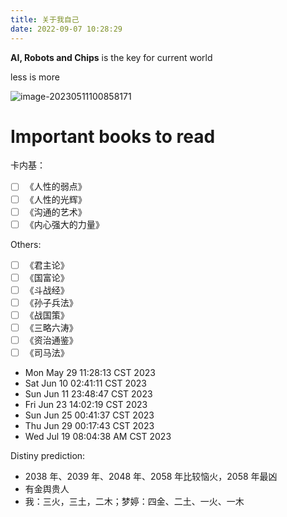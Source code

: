 ```yaml
---
title: 关于我自己
date: 2022-09-07 10:28:29
---
```


**AI, Robots and Chips** is the key for current world

less is more

![image-20230511100858171](https://s2.loli.net/2023/05/11/Fc5mIjsaCeG1vpH.png)

# Important books to read

卡内基：

- [ ] 《人性的弱点》
- [ ] 《人性的光辉》
- [ ] 《沟通的艺术》
- [ ] 《内心强大的力量》

Others:

- [ ] 《君主论》
- [ ] 《国富论》
- [ ] 《斗战经》
- [ ] 《孙子兵法》
- [ ] 《战国策》
- [ ] 《三略六涛》
- [ ] 《资治通鉴》
- [ ] 《司马法》

- Mon May 29 11:28:13 CST 2023
- Sat Jun 10 02:41:11 CST 2023
- Sun Jun 11 23:48:47 CST 2023
- Fri Jun 23 14:02:19 CST 2023
- Sun Jun 25 00:41:37 CST 2023
- Thu Jun 29 00:17:43 CST 2023
- Wed Jul 19 08:04:38 AM CST 2023

Distiny prediction:

- 2038 年、2039 年、2048 年、2058 年比较恼火，2058 年最凶
- 有金舆贵人
- 我：三火，三土，二木；梦婷：四金、二土、一火、一木
